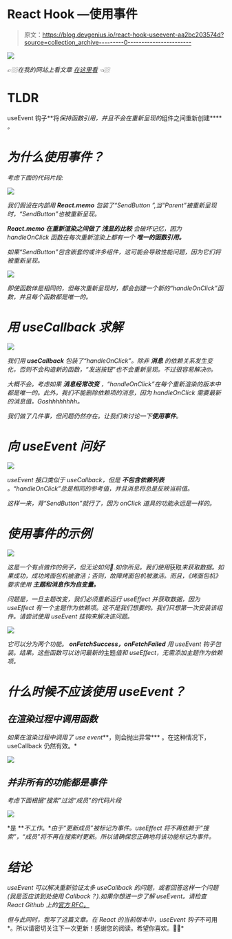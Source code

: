 # React Hook —使用事件

> 原文：<https://blog.devgenius.io/react-hook-useevent-aa2bc203574d?source=collection_archive---------0----------------------->

![](img/d21b465efaf110278ac32a3c9a4c7905.png)

*👉🏼在我的网站上看文章* [*在这里看*](https://oukunanan.me/react/use-event-hook?utm_source=medium&utm_medium=referal&utm_campaign=use-event-hook) *👈🏼*

# TLDR

useEvent 钩子**将*保持函数引用，并且不会在重新呈现的*组件之间重新创建**** *。*

# *为什么使用事件？*

*考虑下面的代码片段:*

*![](img/13efa88db8096c5aa4c0c20ee7086f1c.png)*

*我们假设在内部用 ***React.memo*** 包装了“SendButton ”,当“Parent”被重新呈现时，“SendButton”也被重新呈现。*

***React.memo 在重新渲染之间做了** ***浅显的比较*** 会破坏记忆，因为 handleOnClick 函数在每次重新渲染上都有一个 ***唯一的函数引用。****

*如果“SendButton”包含嵌套的或许多组件，这可能会导致性能问题，因为它们将被重新呈现。*

*![](img/ff80267d0cca6de96d6ffad8296e2b0a.png)*

*即使函数体是相同的，但每次重新呈现时，都会创建一个新的“handleOnClick”函数，并且每个函数都是唯一的。*

# *用 useCallback 求解*

*![](img/38fe238f949e560bfa7ef57a7efebce7.png)*

*我们用 ***useCallback*** 包装了“handleOnClick”。除非 ***消息*** 的依赖关系发生变化，否则不会构造新的函数，“发送按钮”也不会重新呈现。不过很容易解决🤓。*

*大概不会。考虑如果 ***消息经常改变*** ，“handleOnClick”在每个重新渲染的版本中都是唯一的。此外，我们不能删除依赖项的消息，因为 handleOnClick 需要最新的消息值。Goshhhhhhhh。*

*我们做了几件事，但问题仍然存在。让我们来讨论一下**使用事件**。*

# *向 useEvent 问好*

*![](img/a2e33e7eaef226fb14c9bf99f7e9199a.png)*

**useEvent* 接口类似于 useCallback，但是 ***不包含依赖列表*** 。“handleOnClick”总是相同的参考值，并且*消息*将总是反映当前值。*

*这样一来，背“SendButton”就行了，因为 onClick 道具的功能永远是一样的。*

# *使用事件的示例*

*![](img/487482fddf7dc9296d225ea6a3e83345.png)*

*这是一个有点做作的例子，但无论如何🥲.如你所见。我们使用*获取*来获取数据。如果成功，成功烤面包机被激活；否则，故障烤面包机被激活。而且，《烤面包机》要求使用 ***主题和消息作为自变量*。***

*问题是，一旦主题改变，我们必须重新运行 useEffect 并获取数据，因为 useEffect 有一个主题作为依赖项。这不是我们想要的。我们只想第一次安装该组件。请尝试使用 useEvent 挂钩来解决该问题。*

*![](img/160172504154e91c850b5506839b6989.png)*

*它可以分为两个功能。 ***onFetchSuccess，onFetchFailed*** 用 useEvent 钩子包装。结果。这些函数可以访问最新的*主题*值和 useEffect，无需添加主题作为依赖项。*

# *什么时候不应该使用 useEvent？*

## *在渲染过程中调用函数*

*如果在渲染过程中调用了 use event***，则会抛出异常*** 。在这种情况下，useCallback 仍然有效。*

*![](img/f321ba08b2a7940ae9edfcdb7e4ee281.png)*

## *并非所有的功能都是事件*

*考虑下面根据“搜索”过滤“成员”的代码片段*

*![](img/db4c53b839293db0fcffd9e825d6d34d.png)*

*是 ***不工作*。**由于“更新成员”被标记为事件。useEffect 将不再依赖于“搜索”，“成员”将不再在搜索时更新。*所以请确保您正确地将该功能标记为事件*。*

# *结论*

*useEvent 可以解决重新验证太多 useCallback 的问题，或者回答这样一个问题(我是否应该到处使用 Callback？).如果你想进一步了解 useEvent。请检查 React Github 上的[官方 RFC。](https://github.com/reactjs/rfcs/blob/useevent/text/0000-useevent.md)*

*但与此同时，我写了这篇文章。在 React 的当前版本中，useEvent 钩子*不可用*。所以请密切关注下一次更新！感谢您的阅读。希望你喜欢。👋🏼*